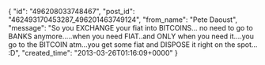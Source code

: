  {
   "id": "496208033748467",
   "post_id": "462493170453287_496201463749124",
   "from_name": "Pete Daoust",
   "message": "So you EXCHANGE your fiat into BITCOINS... no need to go to BANKS anymore.....when you need FIAT..and ONLY when you need it....you go to the BITCOIN atm...you get some fiat and DISPOSE it right on the spot... :D",
   "created_time": "2013-03-26T01:16:09+0000"
 }
